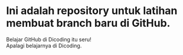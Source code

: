 # Ini adalah repository untuk latihan membuat branch baru di GitHub.
Belajar GitHub di Dicoding itu seru!  
Apalagi belajarnya di Dicoding.

